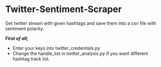 # Twitter-Sentiment-Scraper

Get twitter stream with given hashtags and save them into a csv file with sentiment polarity. 

***First of all;***
- Enter your keys into twitter_credentials.py
- Change the handle_list in twitter_analysis.py if you want different hashtag track list.

